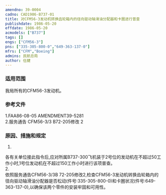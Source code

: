 ```yaml
---
amendno: 39-0004  
cadno: CAD1986-B737-01  
title: 对CFM56-3发动机转换齿轮箱内的径向驱动轴滑油分配器和卡圈进行普查  
publishdate: 1986-05-20  
effdate: 1986-05-20  
acmodels: ["B737"]  
tags: []  
engs: ["CFM56-3"]  
pns: ["335-305-800-0","649-363-137-0"]  
mfrs: ["CFM","Boeing"]  
admins: 民航总局  
author: 伍健  
---
```

  
### 适用范围  
我局所有的CFM56-3发动机。  
  
<!--more-->  
### 参考文件  
  1.FAA86-08-05 AMENDMENT39-5281  
  2.服务通告 CFM56-3/3 B72-205修改 2  
  
### 原因、措施和规定  

  1.  
各有关单位接此指令后,应对所属B737-300飞机装于2号位的发动机在不超过50工作小时,1号位发动机在不超过150工作小时进行该项普查。  
2.  
依照服务通告CFM56-3/3B 72-205修改2,检查CFM56-3发动机转换齿轮箱内的径向驱动轴滑油分配器是否松动(件号:335-305-800-0)和卡圈状况(件号:649-363-137-0),以确保该两个零件的安装牢固和可用性。  
  
